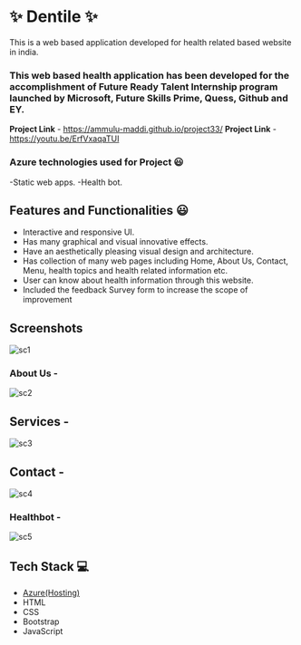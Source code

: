 
# ✨ Dentile  ✨

This is a web based application developed for health related  based website in india.

### This web based health application has been developed for the accomplishment of Future Ready Talent Internship program launched by Microsoft, Future Skills Prime, Quess, Github and EY.


**Project Link** - https://ammulu-maddi.github.io/project33/
**Project Link** -https://youtu.be/ErfVxaqaTUI


### Azure technologies used for Project 😃
-Static web apps.
-Health bot.


## Features and Functionalities 😃

- Interactive and responsive UI.
- Has many graphical and visual innovative effects.
- Have an aesthetically pleasing visual design and architecture.
- Has collection of many web pages including Home, About Us, Contact, Menu, health topics and health related information etc.
- User can know about health information through this website.
- Included the feedback Survey form to increase the scope of improvement 

## Screenshots


![sc1](https://user-images.githubusercontent.com/117430543/208145635-8cf1cb93-cae1-48e6-a09b-2932981faadf.JPG)

### About Us -


![sc2](https://user-images.githubusercontent.com/117430543/208147237-4ac444ac-2eaf-4607-87ee-1198c9966f6c.JPG)

## Services -


![sc3](https://user-images.githubusercontent.com/117430543/208147564-bc0cedc0-d0ae-4875-9927-92cd915ce936.JPG)

## Contact -


![sc4](https://user-images.githubusercontent.com/117430543/208147767-7cf258c8-d6ef-487c-9973-4c4b5f8f3579.JPG)

### Healthbot -


![sc5](https://user-images.githubusercontent.com/117430543/208147946-952d5b26-ebec-4908-bc2f-cc70cf03fcd7.JPG)


## Tech Stack 💻

- [Azure(Hosting)](https://azure.microsoft.com/en-in/features/azure-portal/)
- HTML
- CSS
- Bootstrap
- JavaScript
